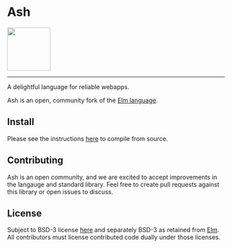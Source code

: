 # Ash

<img src="https://github.com/ash-lng/compiler/raw/hayesgm/readme/logo.png" width="100">

----
A delightful language for reliable webapps.

Ash is an open, community fork of the [Elm language](http://elm-lang.org).

## Install

Please see the instructions [here](./blob/main/installers/README.md) to compile from source.

## Contributing

Ash is an open community, and we are excited to accept improvements in the langauge and standard library. Feel free to create pull requests against this library or open issues to discuss.

## License

Subject to BSD-3 license [here](./blob/main/LICENSE) and separately BSD-3 as retained from [Elm](./blob/main/ELM-LICENSE). All contributors must license contributed code dually under those licenses.
